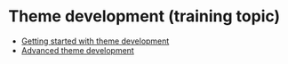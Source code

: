 # Theme development (training topic)

- [Getting started with theme development](GettingStartedWithThemeDevelopment)
- [Advanced theme development](AdvancedThemeDevelopment)
